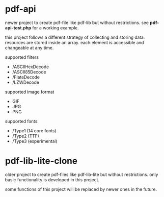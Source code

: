 # pdf-api

newer project to create pdf-file like pdf-lib but without restrictions.
see **pdf-api-test.php** for a working example.

this project follows a different strategy of collecting and storing data.
resources are stored inside an array.
each element is accessible and changeable at any time.

supported filters
* /ASCIIHexDecode
* /ASCII85Decode
* /FlateDecode
* /LZWDecode

supported image format
* GIF
* JPG
* PNG

supported fonts
* /Type1 (14 core fonts)
* /Type2 (TTF)
* /Type3 (experimental)

# pdf-lib-lite-clone

older project to create pdf-files like pdf-lib-lite but without restrictions.
only basic functionality is developed in this project.

some functions of this project will be replaced by newer ones in the future.
